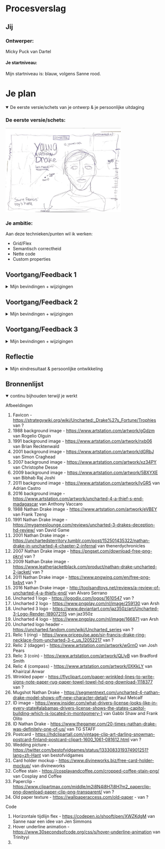 # Procesverslag

## Jij

### Ontwerper:

Micky Puck van Dartel

#### Je startniveau:

Mijn startniveau is: blauw, volgens Sanne rood.

# Je plan

<details open>
  <summary>De eerste versie/schets van je ontwerp & je persoonlijke uitdaging</summary>

### De eerste versie/schets:

  <img src="readme-images/schets1.jpg" width="375px" alt="eerste versie/schets">

### Je ambitie:

  Aan deze technieken/punten wil ik werken:

-   Grid/Flex
-   Semantisch correctheid
-   Nette code
-   Custom properties

</details>

## Voortgang/Feedback 1

<details>
  <summary>Mijn bevindingen + wijzigingen</summary>

### Bevinding 1:

  <img src="readme-images/schets1.jpg" width="375px" alt="eerste schets">
  Jeremy leek het handig om ook de game te vermelden waar de Nathan Drake in voor komt en het jaartal.

#### oplossing:

  Ik heb dit nog niet gecodeerd, maar ga ik zeker proberen.

#### update:

  Ik heb het jaartal en de welke game het is op de cover gezet van elk jaartal, zodat je het meteen duidelijk ziet.

### Bevinding 2:

  Een parallax effect zou heel cool zijn om hier voor te gebruiken. Ook door de timeline rechts op de pagina.

#### oplossing:

  Ik heb dit nog niet gecodeerd, maar ga ik zeker proberen. Een parallax was al mijn idee, maar Jeremy had ook aangegeven dat ik dan de timeline rechts ook mee zou kunnen bewegen.

#### update:

  Dit idee heb ik niet meer toegepast, omdat ik mijn idee had veranderd. We mogen maar 1 pagina gebruiken en dit idee had is samen bedacht met nog een andere pagina waarin het goed zou werken. Toen Sanne de horizontale 'tijdlijn' liet zien, kreeg ik opeens ideeën om daar iets mee toen en dat heb ik dus uiteindelijk gedaan.

### Bevinding 3:

  <img src="readme-images/schets2.jpg" width="375px" alt="tweede schets">
  Omdat ik best weinig zou css'en en dat wel een doel is, zei Jeremy dat ik het kompas in css zou kunnen maken

#### oplossing:

  Ik heb dit nog niet gecodeerd, maar ga ik zeker proberen te doen!

#### update:

  Ik heb uiteindelijk geen kompas in mijn ontwerp gedaan. De wereldkaart viel weg en een kompas was überhaupt een extraatje.

### Bevinding 4:

  <img src="readme-images/ontwerp1.png" width="375px" alt="eerste eerste ontwerp">
  Sanne had aangegeven dat er maar 1 pagina mag zijn. Ik zou een popup kunnen gebruiken voor de 'tweede' pagina, maar dat leek mij niet heel handig, want ik wil dat de popup dan een soort pagina wordt en ik heb het idee dat dat veel te moeilijk zou worden.

#### oplossing:

  Deze pagina haal ik weg. Het wordt nu alleen de pagina die je ziet in mijn eerste schets. Die is ook meer advanced.

### Bevinding 5:

  Jeremy gaf aan dat ik misschien deze pagina in het klein zou kunnen weergeven op de andere pagina, sinds deze wegvalt. Zodat je weet waar de Nathan Drake zich bevind in de timeline.

#### oplossing:

  Ik heb dit nog niet gecodeerd, maar ga ik zeker proberen.

#### update:

  Ik heb de wereldkaart uiteindelijk uit mijn ontwerp gelaten, omdat het dan veel te vol werd op de website. Ook vond ik het niet meer veel toevoegen voor de tijdlijn, omdat hij veel reist.

</details>

## Voortgang/Feedback 2

<details>
  <summary>Mijn bevindingen + wijzigingen</summary>

### Bevinding 1:

  <img src="readme-images/responsiveness.png" width="375px" alt="responsiveness ontwerp">
  De website is nog niet helemaal responsive. De jaartallen blijven erg groot en bij een erg klein scherm overlappen de onderdelen raar over elkaar. - Zara

#### oplossing:

  Ik ga de jaartallen waarschijnlijk met een media query responsive maken. En ik ga mij niet heel erg focussen op kleinere schermen. Ik maak de website een beetje responsive, ook door tijd tekort.

#### update:

  Ik heb de jaartallen nu iets kleiner gemaakt, waardoor het op kleinere schermen er iets beter uit ziet.

### Bevinding 2:

  <img src="readme-images/contrast1.png" width="375px" alt="contrast donkere achtergrond">
  <img src="readme-images/contrast2.png" width="375px" alt="contrast lichtere achtergrond">
  Voor de teksten moet ik letten op het contrast. - Zara

#### oplossing:

  Ik heb het er ook met Sanne over gehad en ik ga nu een background toevoegen, voor beter contrast. Uncharted heeft 4 games met 4 verschillende menu stijlen. Ik ga die nu namaken en toevoegen aan de achtergrond van de tekst.

#### update:

  Door tijd tekort en omdat het best lelijk eruit ziet. Heel inconsistent. Heb ik nu een Uncharted 1 stijl achtergrond gekozen voor de tekst om het contrast beter te maken. Ook heb ik een drop shadow toegevoegd aan de tekst. Dit is heel gebruikelijk voor Uncharted.

### Bevinding 3:

  Nog meer commentaar in de code weergeven. - Zara

#### oplossing:

  Hier was ik nog niet aan toegekomen. Dit wilde ik zeker nog toepassen, niet alleen voor de voorwaarden maar ook voor mijzelf.

### Bevinding 4:

  Custom properties gebruiken. - Zara

#### oplossing:

  Hier was ik nog niet aan toegekomen. Omdat het een voorwaarde is, moet ik dit nog even doen!

### Bevinding 5:

  Ik zou ook nog de game vermelden welke Nathan Drake in welke game voorkomt. - Zara

#### oplossing:

  Ik heb het jaartal en de welke game het is op de cover gezet van elk jaartal, zodat je het meteen duidelijk ziet.

### Bevinding 6:

  Voor Sanne hoeft het niet perse, maar het is wel handig om nog voor een header te zorgen. Dit vind Google ook erg fijn.

#### oplossing:

  Omdat de tijdlijn fullscreen is, vind ik het erg lelijk om nog ergens een header toe te voegen. Ik heb dit opgelost om de header na een paar seconde te laten verdwijnen nadat je op de website komt, zodat je wel weet waar de website over gaat.

### Bevinding 7:

  <img src="readme-images/mapjevoorbeeld1.png" width="375px" alt="mapje 1988">
  <img src="readme-images/mapjevoorbeeld2.png" width="375px" alt="mapje 1991">
  De mapjes met de tekst die verschijnen zijn misschien een beetje te groot. - Zara

#### oplossing:

  Ik was al van plan het mapje wat kleiner te maken. De andere mapjes worden vervangen door andere voorwerpen.

</details>

## Voortgang/Feedback 3

<details>
  <summary>Mijn bevindingen + wijzigingen</summary>

### Bevinding 1:

  Nog even letten op toetsenbordnavigatie. - Ellen

#### oplossing:

  Dit moet ik inderdaad nog doen!

### Bevinding 2:

  Ik vind de tekst van de header onder het logo nog niet pakkend genoeg. - Mirte

#### oplossing:

  Als ik tijd genoeg heb dan ga ik kijken of ik daar wat aan kan doen.

</details>

## Reflectie

<details>
  <summary>Mijn eindresultaat & persoonlijke ontwikkeling</summary>

### Je uitkomst - karakteristiek screenshot(s):

  <img src="readme-images/dummy-plaatje.jpg" width="375px" alt="final ontwerp">

### Dit ging goed/Heb ik geleerd:

  Ik weet nu hoe ik custom properties moet gebruiken. Dat vind ik wel heel handig. Ik keek er eerst tegenop, maar het was uiteindelijk heel weinig werk. Dit kwam ook omdat ik erg weinig kleur heb gebruikt.

  Ook weet ik hoe je tabindex moet gebruiken. Net zoals bij de custom properties was ik bang dat dit heel veel werk zou zijn, maar nee.

  <img src="readme-images/dummy-plaatje.jpg" width="375px" alt="top">

### Dit was lastig/Is niet gelukt:

  Wereldkaart met locatie. Mij leek het leuk om ook op een wereldkaart te laten zien waar Nathan Drake zich in die game/jaar zich allemaal bevond. Omdat de tijdlijn vrij krap werd en ik het idee van het uitklappen van de pagina niet kon toevoegen heb ik dit idee uiteindelijk laten zitten.

  Het uitklappen van de pagina na het klikken op iets in de pagina. Dus dat je meer informatie te zien krijgt over Nathan Drake etc. Ik kwam er al snel achter dat dit te hoog gegrepen was voor mij (te moeilijk en te weinig tijd), dus heb ik het gelaten bij ‘read me’ en dat te linken naar de wiki page. (Te moeilijk en te weinig tijd)

  Als je op de relic klikt wilde ik eigenlijk ook dat je het sound effect hoorde als je een relic oppakt in Uncharted. Door tijd te kort heb ik dat niet meer kunnen toevoegen.

  Ik vond het heel lastig om de content in elk vakje te krijgen en goed uit te lijnen. Ook omdat het zoveel content is wat ik erin moest proppen als het ware.

  (Ik heb hier niet echt afbeeldingen om te laten zien)

</details>

## Bronnenlijst

<details open>
<summary>continu bijhouden terwijl je werkt</summary>

Afbeeldingen
1. Favicon - <https://strategywiki.org/wiki/Uncharted:_Drake%27s_Fortune/Trophies> van ?
2. 1988 background image - <https://www.artstation.com/artwork/gGdzm> van Rogelio Olguin
3. 1991 background image - <https://www.artstation.com/artwork/nxb06> van Brian Recktenwald
4. 2001 background image - <https://www.artstation.com/artwork/dGRbJ> van Simon Craghead
5. 2007 background image - <https://www.artstation.com/artwork/xz34PY> van Christophe Desse
6. 2009 background image - <https://www.artstation.com/artwork/5BXYXE> van Bibhab Raj Joshi
7. 2011 background image - <https://www.artstation.com/artwork/lyGR5> van Adrian Castro
8. 2016 background image - <https://www.artstation.com/artwork/uncharted-4-a-thief-s-end-madagascar> van Anthony Vaccaro
9. 1988 Nathan Drake image - <https://www.artstation.com/artwork/eVBEY> van Frank Tzeng
10. 1991 Nathan Drake image - <https://mygameslounge.com/reviews/uncharted-3-drakes-deception-hd-review/> van David Game
11. 2001 Nathan Drake image - <https://unchartedsterritory.tumblr.com/post/152501435322/nathan-drake-in-uncharted-4-chapter-2-infernal> van thenerdychronicles
12. 2007 Nathan Drake image - <https://pngset.com/download-free-png-pkrvl> van ?
13. 2009 Nathan Drake image - <https://www.leatherjacketblack.com/product/nathan-drake-uncharted-2-jacket/> van ?
14. 2011 Nathan Drake image - <https://www.pngwing.com/en/free-png-bxbvt> van ?
15. 2016 Nathan Drake image - <http://toolsandtoys.net/reviews/a-review-of-uncharted-4-a-thiefs-end/> van Alvaro Serrano
16. Uncharted 1 logo - <https://logodix.com/logos/1610547> van ?
17. Uncharted 2 logo - <https://www.pngplay.com/nl/image/259130> van Arsh
18. Uncharted 3 logo - <https://www.deviantart.com/jaz350z/art/Uncharted-3-Logo-Render-189072115> van jaz350z
19. Uncharted 4 logo - <https://www.pngplay.com/nl/image/166871> van Arsh
20. Uncharted logo header - <https://uncharted.fandom.com/wiki/Uncharted_series> van ?
21. Relic 1 (ring) - <https://www.pricepulse.app/sir-francis-drake-ring-necklace-from-uncharted-3-c_us_12052217> van ?
22. Relic 2 (dagger) - <https://www.artstation.com/artwork/wGrnO> van Josh Pears
23. Relic 3 (coin) - <https://www.artstation.com/artwork/QLlyB> van Bradford Smith
24. Relic 4 (compass) - <https://www.artstation.com/artwork/0XKkLY> van Khairizal Anwar
25. Wrinkled paper - <https://flyclipart.com/paper-wrinkled-lines-to-write-signs-note-paper-rug-paper-towel-towel-hd-png-download-1118377> van ?
26. Mugshot Nathan Drake - <https://segmentnext.com/uncharted-4-nathan-drake-model-shows-off-new-character-detail/> van Paul Metcalf
27. ID image - <https://www.insider.com/what-drivers-license-looks-like-in-every-state#alabamas-drivers-license-shows-the-states-capitol-building-which-is-located-in-montgomery-1> van Gabbi Shaw and Frank Olito
28. ID Nathan Drake - <https://www.thegamer.com/20-times-nathan-drake-was-definitely-one-of-us/> van TG STAFF
29. Postcard - <https://hdclipartall.com/vintage-clip-art-darling-snowman-postcard-finland-postcard-clipart-1600_1061-081612.html> van ?
30. Wedding picture - <https://twitter.com/bestofvidgames/status/1333083319374901251?lang=zh-Hant> van bestofvidgames
31. Card holder mockup - <https://www.divineworks.biz/free-card-holder-mockup/> van divineworks
32. Coffee stain - <https://cosplayandcoffee.com/cropped-coffee-stain-png/> van Cosplay and Coffee
33. Paperclip - <https://www.clipartmax.com/middle/m2i8N4i8H7i8H7m2_paperclip-png-download-paper-clip-png-transparent/> van ?
34. Old paper texture - <https://wallpaperaccess.com/old-paper> - van ?

Code
1. Horizontale tijdlijn flex - <https://codepen.io/shooft/pen/XWZKdgM> van Sanne naar een idee van Jen Simmons
2. Hover underline animation - <https://www.30secondsofcode.org/css/s/hover-underline-animation> van Trinityyi
3.

</details>

